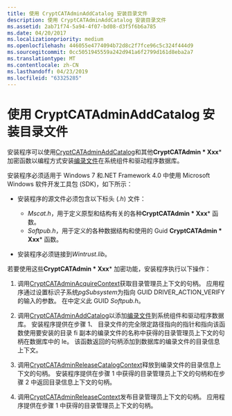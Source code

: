 ```yaml
---
title: 使用 CryptCATAdminAddCatalog 安装目录文件
description: 使用 CryptCATAdminAddCatalog 安装目录文件
ms.assetid: 2ab71f74-5a94-4f07-bd08-d3f5f6b6a785
ms.date: 04/20/2017
ms.localizationpriority: medium
ms.openlocfilehash: 446055e4774094b72d8c2f7fce96c5c324f444d9
ms.sourcegitcommit: 0cc5051945559a242d941a6f2799d161d8eba2a7
ms.translationtype: MT
ms.contentlocale: zh-CN
ms.lasthandoff: 04/23/2019
ms.locfileid: "63325285"
---
```

# <a name="installing-a-catalog-file-by-using-cryptcatadminaddcatalog"></a>使用 CryptCATAdminAddCatalog 安装目录文件


安装程序可以使用[CryptCATAdminAddCatalog](https://go.microsoft.com/fwlink/p/?linkid=104926)和其他**CryptCATAdmin * Xxx*** 加密函数以编程方式安装[编录文件](catalog-files.md)在系统组件和驱动程序数据库。

安装程序必须适用于 Windows 7 和.NET Framework 4.0 中使用 Microsoft Windows 软件开发工具包 (SDK)，如下所示：

- 安装程序的源文件必须包含以下标头 (*.h*) 文件：
  - *Mscat.h*，用于定义原型和结构有关的各种**CryptCATAdmin * Xxx*** 函数。
  - *Softpub.h*，用于定义的各种数据结构和使用的 Guid **CryptCATAdmin * Xxx*** 函数。

- 安装程序必须链接到*Wintrust.lib*。

若要使用这些**CryptCATAdmin * Xxx*** 加密功能，安装程序执行以下操作：

1.  调用[CryptCATAdminAcquireContext](https://go.microsoft.com/fwlink/p/?linkid=105783)获取目录管理员上下文的句柄。 应用程序通过设置标识子系统*pgSubsystem*为指向 GUID DRIVER_ACTION_VERIFY 的输入的参数。 在中定义此 GUID *Softpub.h*。

2.  调用[CryptCATAdminAddCatalog](https://go.microsoft.com/fwlink/p/?linkid=136382)以添加[编录文件](catalog-files.md)到系统组件和驱动程序数据库。 安装程序提供在步骤 1、 目录文件的完全限定路径指向的指针和指向该函数使用要安装的目录 fi 副本的编录文件的名称中获得的目录管理员上下文的句柄在数据库中的 le。 该函数返回的句柄添加到数据库的编录文件的目录信息上下文。

3.  调用[CryptCATAdminReleaseCatalogContext](https://go.microsoft.com/fwlink/p/?linkid=105784)释放到编录文件的目录信息上下文的句柄。 安装程序提供在步骤 1 中获得的目录管理员上下文的句柄和在步骤 2 中返回目录信息上下文的句柄。

4.  调用[CryptCATAdminReleaseContext](https://go.microsoft.com/fwlink/p/?linkid=105785)发布目录管理员上下文的句柄。 应用程序提供在步骤 1 中获得的目录管理员上下文的句柄。









